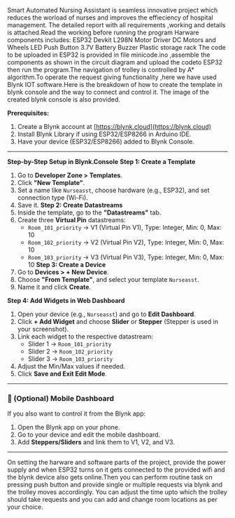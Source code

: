 Smart Automated Nursing Assistant is seamless innovative project which reduces the worload of nurses and improves the effieciency of hospital management.
The detailed report with all requirements ,working and details is attached.Read the working before running the program
Harware components includes:
ESP32 Devkit
L298N Motor Driver
DC Motors and Wheels
LED
Push Button
3.7V Battery
Buzzer
Plastic storage rack
The code to be uploaded in ESP32 is provided in file minicode.ino ,assemble the components as shown in the circuit diagram and upload the codeto ESP32 then run the program.The navigation of trolley is controlled by A* algorithm.To operate the request giving functionality ,here we have used Blynk IOT software.Here is the breakdown of how to create the template in blynk console and the way to connect and control it. The image of the created blynk console is also provided.

 **Prerequisites:**
1. Create a Blynk account at [https://blynk.cloud](https://blynk.cloud)
2. Install Blynk Library if using ESP32/ESP8266 in Arduino IDE.
3. Have your device (ESP32/ESP8266) added to Blynk Console.

---
 **Step-by-Step Setup in Blynk.Console**
 **Step 1: Create a Template**
1. Go to **Developer Zone > Templates**.
2. Click **"New Template"**.
3. Set a name like `Nurseasst`, choose hardware (e.g., ESP32), and set connection type (Wi-Fi).
4. Save it.
 **Step 2: Create Datastreams**
1. Inside the template, go to the **"Datastreams"** tab.
2. Create three **Virtual Pin** datastreams:
   - `Room_101_priority` → V1 (Virtual Pin V1), Type: Integer, Min: 0, Max: 10
   - `Room_102_priority` → V2 (Virtual Pin V2), Type: Integer, Min: 0, Max: 10
   - `Room_103_priority` → V3 (Virtual Pin V3), Type: Integer, Min: 0, Max: 10
 **Step 3: Create a Device**
1. Go to **Devices > + New Device**.
2. Choose **"From Template"**, and select your template `Nurseasst`.
3. Name it and click **Create**.

**Step 4: Add Widgets in Web Dashboard**
1. Open your device (e.g., `Nurseasst`) and go to **Edit Dashboard**.
2. Click **+ Add Widget** and choose **Slider** or **Stepper** (Stepper is used in your screenshot).
3. Link each widget to the respective datastream:
   - Slider 1 → `Room_101_priority`
   - Slider 2 → `Room_102_priority`
   - Slider 3 → `Room_103_priority`
4. Adjust the Min/Max values if needed.
5. Click **Save and Exit Edit Mode**.

---

### 📲 (Optional) Mobile Dashboard
If you also want to control it from the Blynk app:
1. Open the Blynk app on your phone.
2. Go to your device and edit the mobile dashboard.
3. Add **Steppers/Sliders** and link them to V1, V2, and V3.

---
On setting the harware and software parts of the project, provide the power supply and when ESP32 turns on it gets connected to the provided wifi and the blynk device also gets online.Then you can perform  routine task on pressing push button and provide single or multiple requests via blynk and the trolley moves accordingly. You can adjust the time upto which the trolley should take requests and you can add and change room locations as per your choice.  

